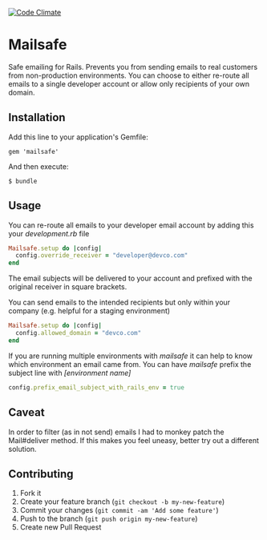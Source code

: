 [![Code Climate](https://codeclimate.com/github/stemps/mailsafe.png)](https://codeclimate.com/github/stemps/mailsafe)
# Mailsafe

Safe emailing for Rails. Prevents you from sending emails to real customers from non-production environments. You can choose to either re-route all emails to a single developer account or allow only recipients of your own domain.

## Installation

Add this line to your application's Gemfile:

    gem 'mailsafe'

And then execute:

    $ bundle

## Usage

You can re-route all emails to your developer email account by adding this your _development.rb_ file

```ruby
Mailsafe.setup do |config|
  config.override_receiver = "developer@devco.com"
end
```

The email subjects will be delivered to your account and prefixed with the original receiver in square brackets.


You can send emails to the intended recipients but only within your company (e.g. helpful for a staging environment)

```ruby
Mailsafe.setup do |config|
  config.allowed_domain = "devco.com"
end
```

If you are running multiple environments with _mailsafe_ it can help to know which environment an email came from. You can have _mailsafe_ prefix the subject line with _[environment name]_ 

```ruby
config.prefix_email_subject_with_rails_env = true
```


## Caveat

In order to filter (as in not send) emails I had to monkey patch the Mail#deliver method. If this makes you feel uneasy, better try out a different solution.


## Contributing

1. Fork it
2. Create your feature branch (`git checkout -b my-new-feature`)
3. Commit your changes (`git commit -am 'Add some feature'`)
4. Push to the branch (`git push origin my-new-feature`)
5. Create new Pull Request

